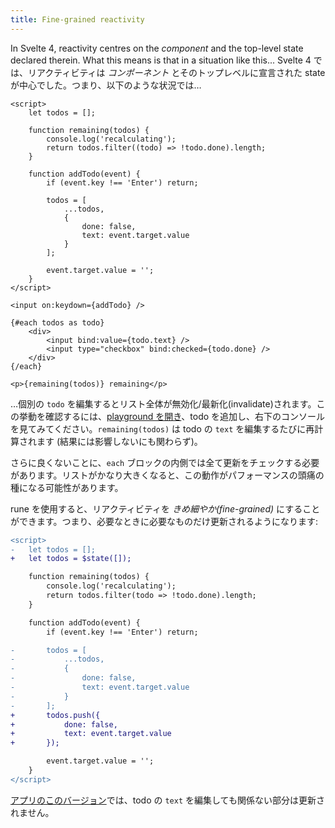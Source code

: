 ```yaml
---
title: Fine-grained reactivity
---
```


In Svelte 4, reactivity centres on the _component_ and the top-level state declared therein. What this means is that in a situation like this...
Svelte 4 では、リアクティビティは _コンポーネント_ とそのトップレベルに宣言された state が中心でした。つまり、以下のような状況では…

```svelte
<script>
	let todos = [];

	function remaining(todos) {
		console.log('recalculating');
		return todos.filter((todo) => !todo.done).length;
	}

	function addTodo(event) {
		if (event.key !== 'Enter') return;

		todos = [
			...todos,
			{
				done: false,
				text: event.target.value
			}
		];

		event.target.value = '';
	}
</script>

<input on:keydown={addTodo} />

{#each todos as todo}
	<div>
		<input bind:value={todo.text} />
		<input type="checkbox" bind:checked={todo.done} />
	</div>
{/each}

<p>{remaining(todos)} remaining</p>
```

…個別の `todo` を編集するとリスト全体が無効化/最新化(invalidate)されます。この挙動を確認するには、[playground を開き](/#H4sIAAAAAAAAE2VSy27jMAz8FVV7cAIE8t21DfSwf7C3OgdVohOhCmXIdLaF4H9fPewE6N7I0ZAzpBj4aCzMvHkPHOUNeMPfpomfOH1PKZnvYAliPrvFq4S0s_Jmon7AgSwQI6fdzDr2fn6NUATHBRUZh8zDTRo0eDlkzpGF9DyQcjg7C8K6y6HyoKRVi5UUidXxtVA80OKx9BbRIYHPTVjXs5cUCO0QjsICXuiai9Yf6lLrP5F4gDsgPbTNyAoiPuGbvXQdq35j7F4dWdHchhjoMVdJBxJCZOy0A2EPBkpuGjZKO8PpiRJ8UcOKHEl_ARJ3aRfYGWsJzg_N_6nRQFXt87X1c_fYGpwWYg6bOIl2f7EL28grqzMj_AKprtsHyTkHWbLV5t4Xxa3Lh0HdZMEu5PUm61ufJyvdRDdwdQX1-eG-Bl7qcg56q0yr2CvbuiiFOjnJP9ROffh5GOvzVNp66uO13Zw2owHNG_ILrOf1H3DaaQeoAgAA)、todo を追加し、右下のコンソールを見てみてください。`remaining(todos)` は todo の `text` を編集するたびに再計算されます (結果には影響しないにも関わらず)。

さらに良くないことに、`each` ブロックの内側では全て更新をチェックする必要があります。リストがかなり大きくなると、この動作がパフォーマンスの頭痛の種になる可能性があります。

rune を使用すると、リアクティビティを _きめ細やか(fine-grained)_ にすることができます。つまり、必要なときに必要なものだけ更新されるようになります:

```diff
<script>
-	let todos = [];
+	let todos = $state([]);

	function remaining(todos) {
		console.log('recalculating');
		return todos.filter(todo => !todo.done).length;
	}

	function addTodo(event) {
		if (event.key !== 'Enter') return;

-		todos = [
-			...todos,
-			{
-				done: false,
-				text: event.target.value
-			}
-		];
+		todos.push({
+			done: false,
+			text: event.target.value
+		});

		event.target.value = '';
	}
</script>
```

[アプリのこのバージョン](/#H4sIAAAAAAAAE2VSy07EMAz8lRCQ2kqovZe2Egf-gBvlEBJ3N9qsUyXuAqr67-TRZSW4xfZ4xh5n5ZM24Hn7tnIUZ-Atf55n_sjpe46Bv4AhCLG3i5Mx03np9EzDiCMZIEZWWc969uBJEJRv79VTKIXitKAkbZE5OAuNGg9lwlZsjeWRpEVvDdTGHsrCgRRGLkZQABaJI0Ac0OIwa9RhUgKXSFg_sLv4qJVFqGoDeKBjatr-qAulXgOwhAsg_WrrieVMfYJvdtf3rHjBwF5ULGvuS4yUtefFH8u9d6Qo2rJJGA-P1xzBF7Usc5JwB6D6IswCub5Vv4T_IcG9orgO3zU3g7HTOC_ELLZhTGU_sV_3fTbWJMR6D0Ie9ysInx7RAuqUvgxZcWf50KjaJNivybs48s5zQ8XD9yOXR5CnD_s18tyXYlB7ZzTg2tk1WWlt4iTJ_m4e1r9X327_oGvmIXyps1V60qB4S26B7X37AXGd34ONAgAA)では、todo の `text` を編集しても関係ない部分は更新されません。

